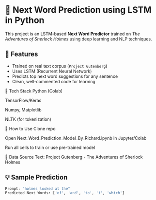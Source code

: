 # 🔮 Next Word Prediction using LSTM in Python

This project is an LSTM-based **Next Word Predictor** trained on *The Adventures of Sherlock Holmes* using deep learning and NLP techniques.

## 📌 Features

- Trained on real text corpus (`Project Gutenberg`)
- Uses LSTM (Recurrent Neural Network)
- Predicts top next word suggestions for any sentence
- Clean, well-commented code for learning

🧠 Tech Stack
Python (Colab)

TensorFlow/Keras

Numpy, Matplotlib

NLTK (for tokenization)

🚀 How to Use
Clone repo

Open Next_Word_Prediction_Model_By_Richard.ipynb in Jupyter/Colab

Run all cells to train or use pre-trained model

📘 Data Source
Text: Project Gutenberg - The Adventures of Sherlock Holmes

## 💡 Sample Prediction

```python
Prompt: "holmes looked at the"
Predicted Next Words: ['of', 'and', 'to', 'i', 'which']


